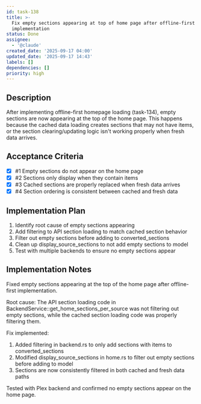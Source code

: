 ```yaml
---
id: task-138
title: >-
  Fix empty sections appearing at top of home page after offline-first
  implementation
status: Done
assignee:
  - '@claude'
created_date: '2025-09-17 04:00'
updated_date: '2025-09-17 14:43'
labels: []
dependencies: []
priority: high
---
```


## Description

After implementing offline-first homepage loading (task-134), empty sections are now appearing at the top of the home page. This happens because the cached data loading creates sections that may not have items, or the section clearing/updating logic isn't working properly when fresh data arrives.

## Acceptance Criteria
<!-- AC:BEGIN -->
- [x] #1 Empty sections do not appear on the home page
- [x] #2 Sections only display when they contain items
- [x] #3 Cached sections are properly replaced when fresh data arrives
- [x] #4 Section ordering is consistent between cached and fresh data
<!-- AC:END -->


## Implementation Plan

1. Identify root cause of empty sections appearing
2. Add filtering to API section loading to match cached section behavior
3. Filter out empty sections before adding to converted_sections
4. Clean up display_source_sections to not add empty sections to model
5. Test with multiple backends to ensure no empty sections appear


## Implementation Notes

Fixed empty sections appearing at the top of the home page after offline-first implementation.

Root cause: The API section loading code in BackendService::get_home_sections_per_source was not filtering out empty sections, while the cached section loading code was properly filtering them.

Fix implemented:
1. Added filtering in backend.rs to only add sections with items to converted_sections
2. Modified display_source_sections in home.rs to filter out empty sections before adding to model
3. Sections are now consistently filtered in both cached and fresh data paths

Tested with Plex backend and confirmed no empty sections appear on the home page.
